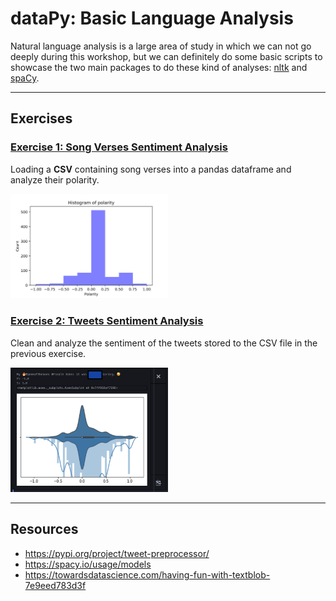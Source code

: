 # dataPy: Basic Language Analysis

Natural language analysis is a large area of study in which we can not go deeply during this workshop, but we can definitely do some basic scripts to showcase the two main packages to do these kind of analyses: [nltk](https://www.nltk.org/) and [spaCy](https://spacy.io/).

<hr>

##  Exercises

### [Exercise 1: Song Verses Sentiment Analysis](../scripts/sentiment.py)

Loading a **CSV** containing song verses into a pandas dataframe and analyze their polarity.

<img src="./media/sentiment01.png" width="50%">

### [Exercise 2: Tweets Sentiment Analysis](../scripts/tweetsAnalysis.py)

Clean and analyze the sentiment of the tweets stored to the CSV file in the previous exercise.

<img src="./media/sentiment.png" width="50%">

<hr>

##  Resources

* https://pypi.org/project/tweet-preprocessor/
* https://spacy.io/usage/models
* https://towardsdatascience.com/having-fun-with-textblob-7e9eed783d3f
